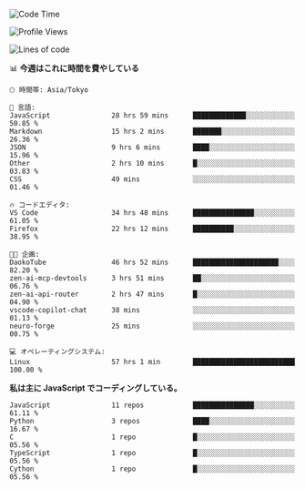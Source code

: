<!--START_SECTION:waka-->
![Code Time](http://img.shields.io/badge/Code%20Time-326%20hrs%2011%20mins-blue)

![Profile Views](http://img.shields.io/badge/%E3%83%97%E3%83%AD%E3%83%95%E3%82%A3%E3%83%BC%E3%83%AB%E3%83%93%E3%83%A5%E3%83%BC-2-blue)

![Lines of code](https://img.shields.io/badge/%E3%80%8CHello%20World%E3%80%8D%E3%81%8B%E3%82%89%E3%80%81%E7%A7%81%E3%81%AF%E3%81%93%E3%81%86%E6%9B%B8%E3%81%84%E3%81%9F-250.2%20thousand%20%E3%82%B3%E3%83%BC%E3%83%89%E8%A1%8C-blue)

📊 **今週はこれに時間を費やしている** 

```text
🕑︎ 時間帯: Asia/Tokyo

💬 言語: 
JavaScript               28 hrs 59 mins      █████████████░░░░░░░░░░░░   50.85 % 
Markdown                 15 hrs 2 mins       ███████░░░░░░░░░░░░░░░░░░   26.36 % 
JSON                     9 hrs 6 mins        ████░░░░░░░░░░░░░░░░░░░░░   15.96 % 
Other                    2 hrs 10 mins       █░░░░░░░░░░░░░░░░░░░░░░░░   03.83 % 
CSS                      49 mins             ░░░░░░░░░░░░░░░░░░░░░░░░░   01.46 % 

🔥 コードエディタ: 
VS Code                  34 hrs 48 mins      ███████████████░░░░░░░░░░   61.05 % 
Firefox                  22 hrs 12 mins      ██████████░░░░░░░░░░░░░░░   38.95 % 

🐱‍💻 企画: 
DaokoTube                46 hrs 52 mins      █████████████████████░░░░   82.20 % 
zen-ai-mcp-devtools      3 hrs 51 mins       ██░░░░░░░░░░░░░░░░░░░░░░░   06.76 % 
zen-ai-api-router        2 hrs 47 mins       █░░░░░░░░░░░░░░░░░░░░░░░░   04.90 % 
vscode-copilot-chat      38 mins             ░░░░░░░░░░░░░░░░░░░░░░░░░   01.13 % 
neuro-forge              25 mins             ░░░░░░░░░░░░░░░░░░░░░░░░░   00.75 % 

💻 オペレーティングシステム: 
Linux                    57 hrs 1 min        █████████████████████████   100.00 % 
```

**私は主に JavaScript でコーディングしている。** 

```text
JavaScript               11 repos            ███████████████░░░░░░░░░░   61.11 % 
Python                   3 repos             ████░░░░░░░░░░░░░░░░░░░░░   16.67 % 
C                        1 repo              █░░░░░░░░░░░░░░░░░░░░░░░░   05.56 % 
TypeScript               1 repo              █░░░░░░░░░░░░░░░░░░░░░░░░   05.56 % 
Cython                   1 repo              █░░░░░░░░░░░░░░░░░░░░░░░░   05.56 % 
```




<!--END_SECTION:waka-->
